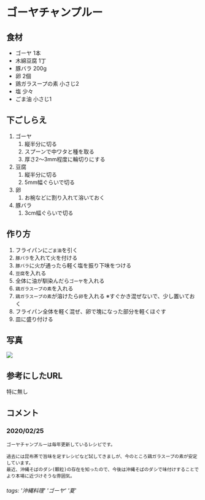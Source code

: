 # ゴーヤチャンプルー

## 食材

* ゴーヤ 1本
* 木綿豆腐 1丁
* 豚バラ 200g
* 卵 2個
* 鶏ガラスープの素 小さじ2
* 塩 少々
* ごま油 小さじ1

## 下ごしらえ

1. ゴーヤ
    1. 縦半分に切る
    2. スプーンで中ワタと種を取る
    3. 厚さ2〜3mm程度に輪切りにする
2. 豆腐
    1. 縦半分に切る
    2. 5mm幅ぐらいで切る
3. 卵
    1. お椀などに割り入れて溶いておく
4. 豚バラ
    1. 3cm幅ぐらいで切る

## 作り方

1. フライパンに`ごま油`を引く
2. `豚バラ`を入れて火を付ける
3. `豚バラ`に火が通ったら軽く塩を振り下味をつける
4. `豆腐`を入れる
5. 全体に油が馴染んだら`ゴーヤ`を入れる
6. `鶏ガラスープの素`を入れる
7. `鶏ガラスープの素`が溶けたら`卵`を入れる
※すぐかき混ぜないで、少し置いておく
8. フライパン全体を軽く混ぜ、卵で塊になった部分を軽くほぐす
9. 皿に盛り付ける

## 写真

![](https://i.imgur.com/eJpn6MP.jpg)

## 参考にしたURL

特に無し

## コメント

### 2020/02/25

```
ゴーヤチャンプルーは毎年更新しているレシピです。

過去には昆布茶で旨味を足すレシピなど試してきましが、今のところ鶏ガラスープの素が安定しています。
最近、沖縄そばのダシ(顆粒)の存在を知ったので、今後は沖縄そばのダシで味付けすることでより本場に近づけそうな雰囲気。
```

###### tags: '沖縄料理' 'ゴーヤ' '夏'